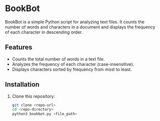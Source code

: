 # BookBot

BookBot is a simple Python script for analyzing text files. It counts the number of words and characters in a document and displays the frequency of each character in descending order.

## Features
- Counts the total number of words in a text file.
- Analyzes the frequency of each character (case-insensitive).
- Displays characters sorted by frequency from most to least.

## Installation
1. Clone this repository:
   ```bash
   git clone <repo-url>
   cd <repo-directory>
   python3 bookbot.py <file_path>
